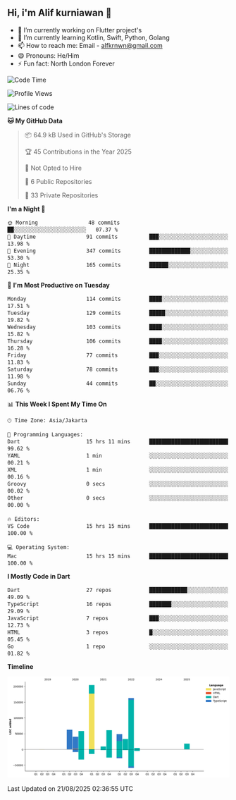## Hi, i'm Alif kurniawan 👋

- 🔭 I’m currently working on Flutter project's
- 🌱 I’m currently learning Kotlin, Swift, Python, Golang
- 📫 How to reach me: Email - alfkrnwn@gmail.com
- 😄 Pronouns: He/Him
- ⚡ Fun fact: North London Forever

<!--START_SECTION:waka-->
![Code Time](http://img.shields.io/badge/Code%20Time-210%20hrs%2034%20mins-blue)

![Profile Views](http://img.shields.io/badge/Profile%20Views-21-blue)

![Lines of code](https://img.shields.io/badge/From%20Hello%20World%20I%27ve%20Written-701.4%20thousand%20lines%20of%20code-blue)

**🐱 My GitHub Data** 

> 📦 64.9 kB Used in GitHub's Storage 
 > 
> 🏆 45 Contributions in the Year 2025
 > 
> 🚫 Not Opted to Hire
 > 
> 📜 6 Public Repositories 
 > 
> 🔑 33 Private Repositories 
 > 
**I'm a Night 🦉** 

```text
🌞 Morning                48 commits          ██░░░░░░░░░░░░░░░░░░░░░░░   07.37 % 
🌆 Daytime                91 commits          ███░░░░░░░░░░░░░░░░░░░░░░   13.98 % 
🌃 Evening                347 commits         █████████████░░░░░░░░░░░░   53.30 % 
🌙 Night                  165 commits         ██████░░░░░░░░░░░░░░░░░░░   25.35 % 
```
📅 **I'm Most Productive on Tuesday** 

```text
Monday                   114 commits         ████░░░░░░░░░░░░░░░░░░░░░   17.51 % 
Tuesday                  129 commits         █████░░░░░░░░░░░░░░░░░░░░   19.82 % 
Wednesday                103 commits         ████░░░░░░░░░░░░░░░░░░░░░   15.82 % 
Thursday                 106 commits         ████░░░░░░░░░░░░░░░░░░░░░   16.28 % 
Friday                   77 commits          ███░░░░░░░░░░░░░░░░░░░░░░   11.83 % 
Saturday                 78 commits          ███░░░░░░░░░░░░░░░░░░░░░░   11.98 % 
Sunday                   44 commits          ██░░░░░░░░░░░░░░░░░░░░░░░   06.76 % 
```


📊 **This Week I Spent My Time On** 

```text
🕑︎ Time Zone: Asia/Jakarta

💬 Programming Languages: 
Dart                     15 hrs 11 mins      █████████████████████████   99.62 % 
YAML                     1 min               ░░░░░░░░░░░░░░░░░░░░░░░░░   00.21 % 
XML                      1 min               ░░░░░░░░░░░░░░░░░░░░░░░░░   00.16 % 
Groovy                   0 secs              ░░░░░░░░░░░░░░░░░░░░░░░░░   00.02 % 
Other                    0 secs              ░░░░░░░░░░░░░░░░░░░░░░░░░   00.00 % 

🔥 Editors: 
VS Code                  15 hrs 15 mins      █████████████████████████   100.00 % 

💻 Operating System: 
Mac                      15 hrs 15 mins      █████████████████████████   100.00 % 
```

**I Mostly Code in Dart** 

```text
Dart                     27 repos            ████████████░░░░░░░░░░░░░   49.09 % 
TypeScript               16 repos            ███████░░░░░░░░░░░░░░░░░░   29.09 % 
JavaScript               7 repos             ███░░░░░░░░░░░░░░░░░░░░░░   12.73 % 
HTML                     3 repos             █░░░░░░░░░░░░░░░░░░░░░░░░   05.45 % 
Go                       1 repo              ░░░░░░░░░░░░░░░░░░░░░░░░░   01.82 % 
```



**Timeline**

![Lines of Code chart](https://raw.githubusercontent.com/awanderer11/awanderer11/main/assets/bar_graph.png)


 Last Updated on 21/08/2025 02:36:55 UTC
<!--END_SECTION:waka-->
